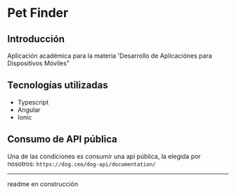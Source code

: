 # Pet Finder

## Introducción
Aplicación académica para la materia 'Desarrollo de Aplicaciónes para Dispositivos Móviles"

## Tecnologías utilizadas
* Typescript
* Angular
* Ionic

## Consumo de API pública
Una de las condiciones es consumir una api pública, la elegida por nosotros: `https://dog.ceo/dog-api/documentation/` 

--------------------------
readme en construcción


